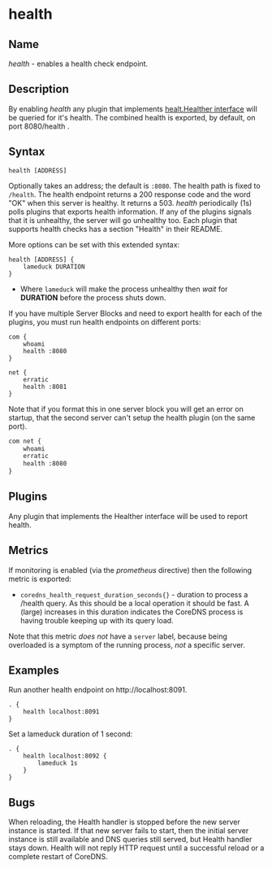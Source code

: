 # health

## Name

*health* - enables a health check endpoint.

## Description

By enabling *health* any plugin that implements
[healt.Healther interface](https://godoc.org/github.com/ptu/coredns/plugin/health#Healther)
will be queried for it's health. The combined health is exported, by default, on port 8080/health .

## Syntax

~~~
health [ADDRESS]
~~~

Optionally takes an address; the default is `:8080`. The health path is fixed to `/health`. The
health endpoint returns a 200 response code and the word "OK" when this server is healthy. It returns
a 503. *health* periodically (1s) polls plugins that exports health information. If any of the
plugins signals that it is unhealthy, the server will go unhealthy too. Each plugin that supports
health checks has a section "Health" in their README.

More options can be set with this extended syntax:

~~~
health [ADDRESS] {
    lameduck DURATION
}
~~~

* Where `lameduck` will make the process unhealthy then *wait* for **DURATION** before the process
  shuts down.

If you have multiple Server Blocks and need to export health for each of the plugins, you must run
health endpoints on different ports:

~~~ corefile
com {
    whoami
    health :8080
}

net {
    erratic
    health :8081
}
~~~

Note that if you format this in one server block you will get an error on startup, that the second
server can't setup the health plugin (on the same port).

~~~ txt
com net {
    whoami
    erratic
    health :8080
}
~~~

## Plugins

Any plugin that implements the Healther interface will be used to report health.

## Metrics

If monitoring is enabled (via the *prometheus* directive) then the following metric is exported:

* `coredns_health_request_duration_seconds{}` - duration to process a /health query. As this should
  be a local operation it should be fast. A (large) increases in this duration indicates the
  CoreDNS process is having trouble keeping up with its query load.

Note that this metric *does not* have a `server` label, because being overloaded is a symptom of
the running process, *not* a specific server.

## Examples

Run another health endpoint on http://localhost:8091.

~~~ corefile
. {
    health localhost:8091
}
~~~

Set a lameduck duration of 1 second:

~~~ corefile
. {
    health localhost:8092 {
        lameduck 1s
    }
}
~~~

## Bugs

When reloading, the Health handler is stopped before the new server instance is started.
If that new server fails to start, then the initial server instance is still available and DNS queries still served,
but Health handler stays down.
Health will not reply HTTP request until a successful reload or a complete restart of CoreDNS.
